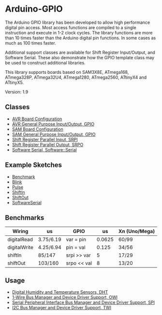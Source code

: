 # Arduino-GPIO
The Arduino GPIO library has been developed to allow high performance
digital pin access. Most access functions are compiled to a single
instruction and execute in 1-2 clock cycles. The library functions are
more than 10 times faster than the Arduino digital pin functions. In
some cases as much as 100 times faster.

Additional support classes are available for Shift Register
Input/Output, and Software Serial. These also demonstrate how the GPIO
template class may be used to construct additional libraries.

This library supports boards based on SAM3X8E, ATmega168, ATmega328P,
ATmega32U4, ATmega1280, ATmega2560, ATtinyX4 and ATtinyX5.

Version: 1.9

## Classes

* [AVR Board Configuration](./src/Hardware/AVR/Board.h)
* [AVR General Purpose Input/Output, GPIO](./src/Hardware/AVR/GPIO.h)
* [SAM Board Configuration](./src/Hardware/SAM/Board.h)
* [SAM General Purpose Input/Output, GPIO](./src/Hardware/SAM/GPIO.h)
* [Shift Register Parallel Input, SRPI](./src/SRPI.h)
* [Shift Register Parallel Output, SRPO](./src/SRPO.h)
* [Software Serial, Software::Serial](./src/Software/Serial.h)

## Example Sketches

* [Benchmark](./examples/Benchmark)
* [Blink](./examples/Blink)
* [Pulse](./examples/Pulse)
* [ShiftIn](./examples/ShiftIn)
* [ShiftOut](./examples/ShiftOut)
* [SoftwareSerial](./examples/SoftwareSerial)

## Benchmarks

Wiring | us | GPIO | us | Xn (Uno/Mega)
------ |---------------|------|----|--------------
digitalRead | 3.75/6.19 | var = pin | 0.0625 | 60/99
digitalWrite | 4.25/6.94 | pin = val | 0.125 | 34/56
shiftIn | 85/147 | srpi >> var | 5 | 17/29
shiftOut | 103/160 | srpo << val | 8 | 13/20

## Usage

* [Digital Humidity and Temperature Sensors, DHT](https://github.com/mikaelpatel/Arduino-DHT)
* [1-Wire Bus Manager and Device Driver Support, OWI](https://github.com/mikaelpatel/Arduino-OWI)
* [Serial Peripheral Interface Bus Manager and Device Driver Support, SPI](https://github.com/mikaelpatel/Arduino-SPI)
* [I2C Bus Manager and Device Driver Support, TWI](https://github.com/mikaelpatel/Arduino-TWI)
